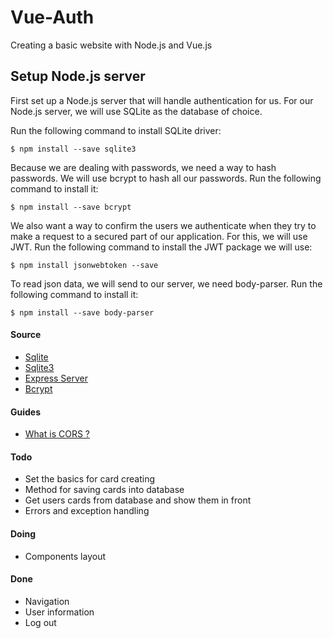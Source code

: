 # Vue-Auth

Creating a basic website with Node.js and Vue.js

## Setup Node.js server
First set up a Node.js server that will handle authentication for us. For our Node.js server, we will use SQLite as the database of choice.

Run the following command to install SQLite driver:
```shell
$ npm install --save sqlite3
```

Because we are dealing with passwords, we need a way to hash passwords. We will use bcrypt to hash all our passwords. Run the following command to install it:
```shell
$ npm install --save bcrypt
```

We also want a way to confirm the users we authenticate when they try to make a request to a secured part of our application. For this, we will use JWT. Run the following command to install the JWT package we will use:
```shell
$ npm install jsonwebtoken --save
```

To read json data, we will send to our server, we need body-parser. Run the following command to install it:
```shell
$ npm install --save body-parser
```

#### Source
   * [Sqlite](https://github.com/kriasoft/node-sqlite)
   * [Sqlite3](https://github.com/mapbox/node-sqlite3)
   * [Express Server](https://github.com/expressjs/express)
   * [Bcrypt](https://github.com/kelektiv/node.bcrypt.js)

#### Guides
   * [What is CORS ?](https://auth0.com/blog/cors-tutorial-a-guide-to-cross-origin-resource-sharing/)


#### Todo
<ul>
   <li>Set the basics for card creating</li>
   <li>Method for saving cards into database</li>
   <li>Get users cards from database and show them in front</li>
   <li>Errors and exception handling</li>
</ul>

#### Doing
<ul>
   <li>Components layout</li>
</ul>

#### Done
<ul>
   <li>Navigation</li>
   <li>User information</li>
   <li>Log out</li>
</ul>
